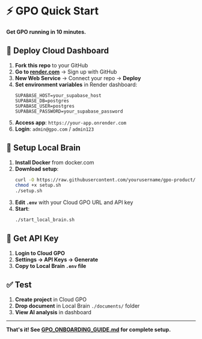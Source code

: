 # ⚡ GPO Quick Start

**Get GPO running in 10 minutes.**

## 🚀 Deploy Cloud Dashboard

1. **Fork this repo** to your GitHub
2. **Go to [render.com](https://render.com)** → Sign up with GitHub
3. **New Web Service** → Connect your repo → **Deploy**
4. **Set environment variables** in Render dashboard:
   ```
   SUPABASE_HOST=your_supabase_host
   SUPABASE_DB=postgres
   SUPABASE_USER=postgres
   SUPABASE_PASSWORD=your_supabase_password
   ```
5. **Access app**: `https://your-app.onrender.com`
6. **Login**: `admin@gpo.com` / `admin123`

## 🧠 Setup Local Brain

1. **Install Docker** from docker.com
2. **Download setup**:
   ```bash
   curl -O https://raw.githubusercontent.com/yourusername/gpo-product/main/gpo_local_brain/setup.sh
   chmod +x setup.sh
   ./setup.sh
   ```
3. **Edit `.env`** with your Cloud GPO URL and API key
4. **Start**:
   ```bash
   ./start_local_brain.sh
   ```

## 🔑 Get API Key

1. **Login to Cloud GPO**
2. **Settings → API Keys → Generate**
3. **Copy to Local Brain `.env` file**

## ✅ Test

1. **Create project** in Cloud GPO
2. **Drop document** in Local Brain `./documents/` folder
3. **View AI analysis** in dashboard

---

**That's it! See [GPO_ONBOARDING_GUIDE.md](GPO_ONBOARDING_GUIDE.md) for complete setup.** 